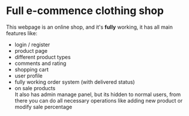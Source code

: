 # Full e-commence clothing shop
This webpage is an online shop, and it's <b>fully</b> working, it has all main features like: <br>
- login / register <br>
- product page <br>
- different product types <br>
- comments and rating <br>
- shopping cart <br>
- user profile <br>
- fully working order system (with delivered status) <br>
- on sale products <br>
It also has admin manage panel, but its hidden to normal users, from there you can do all necessary operations like adding new product or modify sale percentage

